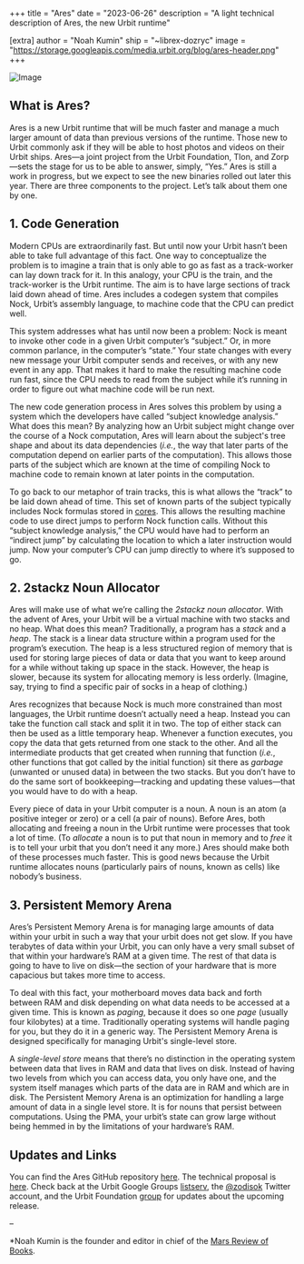 +++
title = "Ares"
date = "2023-06-26"
description = "A light technical description of Ares, the new Urbit runtime"

[extra]
author = "Noah Kumin"
ship = "~librex-dozryc"
image = "https://storage.googleapis.com/media.urbit.org/blog/ares-header.png"
+++

![Image](https://storage.googleapis.com/media.urbit.org/blog/ares-header.png)

## What is Ares?

Ares is a new Urbit runtime that will be much faster and manage a much larger amount of data than previous versions of the runtime. Those new to Urbit commonly ask if they will be able to host photos and videos on their Urbit ships. Ares—a joint project from the Urbit Foundation, Tlon, and Zorp—sets the stage for us to be able to answer, simply, “Yes.” Ares is still a work in progress, but we expect to see the new binaries rolled out later this year. There are three components to the project. Let’s talk about them one by one.

## 1. Code Generation

Modern CPUs are extraordinarily fast. But until now your Urbit hasn’t been able to take full advantage of this fact. One way to conceptualize the problem is to imagine a train that is only able to go as fast as a track-worker can lay down track for it. In this analogy, your CPU is the train, and the track-worker is the Urbit runtime. The aim is to have large sections of track laid down ahead of time. Ares includes a codegen system that compiles Nock, Urbit’s assembly language, to machine code that the CPU can predict well.

This system addresses what has until now been a problem: Nock is meant to invoke other code in a given Urbit computer’s “subject.” Or, in more common parlance, in the computer’s “state.” Your state changes with every new message your Urbit computer sends and receives, or with any new event in any app. That makes it hard to make the resulting machine code run fast, since the CPU needs to read from the subject while it’s running in order to figure out what machine code will be run next.

The new code generation process in Ares solves this problem by using a system which the developers have called “subject knowledge analysis.” What does this mean? By analyzing how an Urbit subject might change over the course of a Nock computation, Ares will learn about the subject's tree shape and about its data dependencies (*i.e.*, the way that later parts of the computation depend on earlier parts of the computation). This allows those parts of the subject which are known at the time of compiling Nock to machine code to remain known at later points in the computation.

To go back to our metaphor of train tracks, this is what allows the “track” to be laid down ahead of time. This set of known parts of the subject typically includes Nock formulas stored in [cores](https://developers.urbit.org/guides/core/hoon-school/F-cores#cores). This allows the resulting machine code to use direct jumps to perform Nock function calls. Without this “subject knowledge analysis,” the CPU would have had to perform an “indirect jump” by calculating the location to which a later instruction would jump. Now your computer’s CPU can jump directly to where it’s supposed to go.  

## 2. 2stackz Noun Allocator

Ares will make use of what we’re calling the *2stackz noun allocator*. With the advent of Ares, your Urbit will be a virtual machine with two stacks and no heap. What does this mean? Traditionally, a program has a *stack* and a *heap*. The stack is a linear data structure within a program used for the program’s execution. The heap is a less structured region of memory that is used for storing large pieces of data or data that you want to keep around for a while without taking up space in the stack. However, the heap is slower, because its system for allocating memory is less orderly. (Imagine, say, trying to find a specific pair of socks in a heap of clothing.) 

Ares recognizes that because Nock is much more constrained than most languages, the Urbit runtime doesn’t actually need a heap. Instead you can take the function call stack and split it in two. The top of either stack can then be used as a little temporary heap. Whenever a function executes, you copy the data that gets returned from one stack to the other. And all the intermediate products that get created when running that function (*i.e.*, other functions that got called by the initial function) sit there as *garbage* (unwanted or unused data) in between the two stacks. But you don’t have to do the same sort of bookkeeping—tracking and updating these values—that you would have to do with a heap.

Every piece of data in your Urbit computer is a noun. A noun is an atom (a positive integer or zero) or a cell (a pair of nouns). Before Ares, both allocating and freeing a noun in the Urbit runtime were processes that took a lot of time. (To *allocate* a noun is to put that noun in memory and to *free* it is to tell your urbit that you don’t need it any more.) Ares should make both of these processes much faster. This is good news because the Urbit runtime allocates nouns (particularly pairs of nouns, known as cells) like nobody’s business. 

## 3. Persistent Memory Arena

Ares’s Persistent Memory Arena is for managing large amounts of data within your urbit in such a way that your urbit does not get slow. If you have terabytes of data within your Urbit, you can only have a very small subset of that within your hardware’s RAM at a given time. The rest of that data is going to have to live on disk—the section of your hardware that is more capacious but takes more time to access. 

To deal with this fact, your motherboard moves data back and forth between RAM and disk depending on what data needs to be accessed at a given time. This is known as *paging*, because it does so one *page* (usually four kilobytes) at a time. Traditionally operating systems will handle paging for you, but they do it in a generic way. The Persistent Memory Arena is designed specifically for managing Urbit's single-level store.

A *single-level store* means that there’s no distinction in the operating system between data that lives in RAM and data that lives on disk. Instead of having two levels from which you can access data, you only have one, and the system itself manages which parts of the data are in RAM and which are in disk. The Persistent Memory Arena is an optimization for handling a large amount of data in a single level store. It is for nouns that persist between computations. Using the PMA, your urbit’s state can grow large without being hemmed in by the limitations of your hardware’s RAM.


## Updates and Links

You can find the Ares GitHub repository [here](https://github.com/urbit/ares). The technical proposal is [here](https://github.com/urbit/ares/blob/status/docs/proposal/proposal-nock-performance.md). Check back at the Urbit Google Groups [listserv](https://groups.google.com/a/urbit.org/g/dev/), the [@zodisok](https://twitter.com/zodisok) Twitter account, and the Urbit Foundation [group](https://tlon.network/lure/~halbex-palheb/uf-public) for updates about the upcoming release.

–

*Noah Kumin is the founder and editor in chief of the [Mars Review of Books](https://marsreview.org/).
